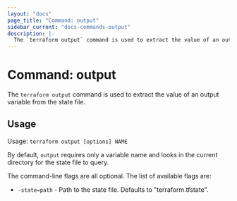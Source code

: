 ```yaml
---
layout: "docs"
page_title: "Command: output"
sidebar_current: "docs-commands-output"
description: |-
  The `terraform output` command is used to extract the value of an output variable from the state file.
---
```


# Command: output

The `terraform output` command is used to extract the value of
an output variable from the state file.

## Usage

Usage: `terraform output [options] NAME`

By default, `output` requires only a variable name and looks in the
current directory for the state file to query.

The command-line flags are all optional. The list of available flags are:

* `-state=path` - Path to the state file. Defaults to "terraform.tfstate".

